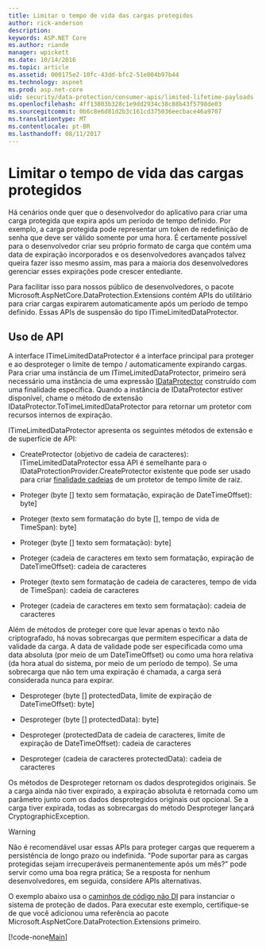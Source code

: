 ```yaml
---
title: Limitar o tempo de vida das cargas protegidos
author: rick-anderson
description: 
keywords: ASP.NET Core
ms.author: riande
manager: wpickett
ms.date: 10/14/2016
ms.topic: article
ms.assetid: 000175e2-10fc-43dd-bfc2-51e004b97b44
ms.technology: aspnet
ms.prod: asp.net-core
uid: security/data-protection/consumer-apis/limited-lifetime-payloads
ms.openlocfilehash: 4ff13803b328c1e9dd2934c38c88b43f5798de03
ms.sourcegitcommit: 0b6c8e6d81d2b3c161cd375036eecbace46a9707
ms.translationtype: MT
ms.contentlocale: pt-BR
ms.lasthandoff: 08/11/2017
---
```

# <a name="limiting-the-lifetime-of-protected-payloads"></a>Limitar o tempo de vida das cargas protegidos

Há cenários onde quer que o desenvolvedor do aplicativo para criar uma carga protegida que expira após um período de tempo definido. Por exemplo, a carga protegida pode representar um token de redefinição de senha que deve ser válido somente por uma hora. É certamente possível para o desenvolvedor criar seu próprio formato de carga que contém uma data de expiração incorporados e os desenvolvedores avançados talvez queira fazer isso mesmo assim, mas para a maioria dos desenvolvedores gerenciar esses expirações pode crescer entediante.

Para facilitar isso para nossos público de desenvolvedores, o pacote Microsoft.AspNetCore.DataProtection.Extensions contém APIs do utilitário para criar cargas expirarem automaticamente após um período de tempo definido. Essas APIs de suspensão do tipo ITimeLimitedDataProtector.

## <a name="api-usage"></a>Uso de API

A interface ITimeLimitedDataProtector é a interface principal para proteger e ao desproteger o limite de tempo / automaticamente expirando cargas. Para criar uma instância de um ITimeLimitedDataProtector, primeiro será necessário uma instância de uma expressão [IDataProtector](overview.md) construído com uma finalidade específica. Quando a instância de IDataProtector estiver disponível, chame o método de extensão IDataProtector.ToTimeLimitedDataProtector para retornar um protetor com recursos internos de expiração.

ITimeLimitedDataProtector apresenta os seguintes métodos de extensão e de superfície de API:

* CreateProtector (objetivo de cadeia de caracteres): ITimeLimitedDataProtector essa API é semelhante para o IDataProtectionProvider.CreateProtector existente que pode ser usado para criar [finalidade cadeias](purpose-strings.md) de um protetor de tempo limite de raiz.

* Proteger (byte [] texto sem formatação, expiração de DateTimeOffset): byte]

* Proteger (texto sem formatação do byte [], tempo de vida de TimeSpan): byte]

* Proteger (byte [] texto sem formatação): byte]

* Proteger (cadeia de caracteres em texto sem formatação, expiração de DateTimeOffset): cadeia de caracteres

* Proteger (texto sem formatação de cadeia de caracteres, tempo de vida de TimeSpan): cadeia de caracteres

* Proteger (cadeia de caracteres em texto sem formatação): cadeia de caracteres

Além de métodos de proteger core que levar apenas o texto não criptografado, há novas sobrecargas que permitem especificar a data de validade da carga. A data de validade pode ser especificada como uma data absoluta (por meio de um DateTimeOffset) ou como uma hora relativa (da hora atual do sistema, por meio de um período de tempo). Se uma sobrecarga que não tem uma expiração é chamada, a carga será considerada nunca para expirar.

* Desproteger (byte [] protectedData, limite de expiração de DateTimeOffset): byte]

* Desproteger (byte [] protectedData): byte]

* Desproteger (protectedData de cadeia de caracteres, limite de expiração de DateTimeOffset): cadeia de caracteres

* Desproteger (cadeia de caracteres protectedData): cadeia de caracteres

Os métodos de Desproteger retornam os dados desprotegidos originais. Se a carga ainda não tiver expirado, a expiração absoluta é retornada como um parâmetro junto com os dados desprotegidos originais out opcional. Se a carga tiver expirada, todas as sobrecargas do método Desproteger lançará CryptographicException.

>[!WARNING]
> Não é recomendável usar essas APIs para proteger cargas que requerem a persistência de longo prazo ou indefinida. "Pode suportar para as cargas protegidas sejam irrecuperáveis permanentemente após um mês?" pode servir como uma boa regra prática; Se a resposta for nenhum desenvolvedores, em seguida, considere APIs alternativas.

O exemplo abaixo usa o [caminhos de código não DI](../configuration/non-di-scenarios.md) para instanciar o sistema de proteção de dados. Para executar este exemplo, certifique-se de que você adicionou uma referência ao pacote Microsoft.AspNetCore.DataProtection.Extensions primeiro.

[!code-none[Main](limited-lifetime-payloads/samples/limitedlifetimepayloads.cs)]
